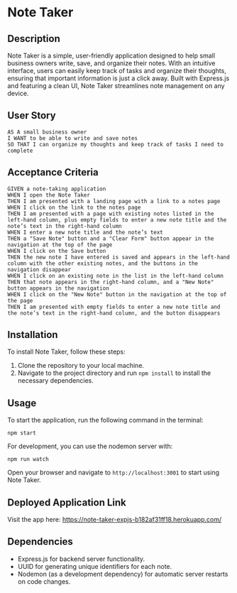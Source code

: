 # Note Taker

## Description

Note Taker is a simple, user-friendly application designed to help small business owners write, save, and organize their notes. With an intuitive interface, users can easily keep track of tasks and organize their thoughts, ensuring that important information is just a click away. Built with Express.js and featuring a clean UI, Note Taker streamlines note management on any device.

## User Story

```
AS A small business owner
I WANT to be able to write and save notes
SO THAT I can organize my thoughts and keep track of tasks I need to complete
```

## Acceptance Criteria

```
GIVEN a note-taking application
WHEN I open the Note Taker
THEN I am presented with a landing page with a link to a notes page
WHEN I click on the link to the notes page
THEN I am presented with a page with existing notes listed in the left-hand column, plus empty fields to enter a new note title and the note’s text in the right-hand column
WHEN I enter a new note title and the note’s text
THEN a "Save Note" button and a "Clear Form" button appear in the navigation at the top of the page
WHEN I click on the Save button
THEN the new note I have entered is saved and appears in the left-hand column with the other existing notes, and the buttons in the navigation disappear
WHEN I click on an existing note in the list in the left-hand column
THEN that note appears in the right-hand column, and a "New Note" button appears in the navigation
WHEN I click on the "New Note" button in the navigation at the top of the page
THEN I am presented with empty fields to enter a new note title and the note’s text in the right-hand column, and the button disappears
```

## Installation

To install Note Taker, follow these steps:

1. Clone the repository to your local machine.
2. Navigate to the project directory and run `npm install` to install the necessary dependencies.

## Usage

To start the application, run the following command in the terminal:

```
npm start
```

For development, you can use the nodemon server with:

```
npm run watch
```

Open your browser and navigate to `http://localhost:3001` to start using Note Taker.

## Deployed Application Link
Visit the app here: https://note-taker-expjs-b182af31ff18.herokuapp.com/

## Dependencies

- Express.js for backend server functionality.
- UUID for generating unique identifiers for each note.
- Nodemon (as a development dependency) for automatic server restarts on code changes.
